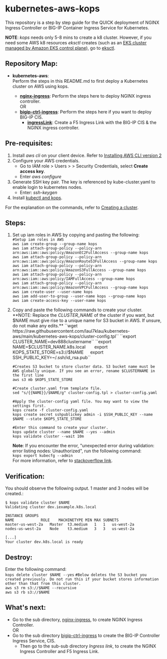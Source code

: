 # kubernetes-aws-kops
This repository is a step by step guide for the QUICK deployment of NGINX Ingress Controller or BIG-IP Container Ingress Service for Kubernetes.  

**NOTE**: *kops* needs only 5-8 mins to create a k8 cluster. However, if you need some AWS k8 resources *eksctl* creates (such as an [EKS cluster managed by Amazon EKS control plane](https://docs.aws.amazon.com/eks/latest/userguide/clusters.html)), go to [eksctl](https://github.com/laul7klau/kubernetes-aws).   

## Repository Map:  
- **kubernetes-aws**:  
  Perform the steps in this README.md to first deploy a Kubernetes cluster on AWS using kops.  
 
     - [**nginx-ingress**](https://github.com/laul7klau/kubernetes-aws/tree/main/bigip-ctrl-ingress): Perform the steps here to deploy NGINX ingress controller.  
     OR
     - [**bigip-ctrl-ingress**](https://github.com/laul7klau/kubernetes-aws/tree/main/bigip-ctrl-ingress): Perform the steps here if you want to deploy BIG-IP CIS.  
       - [**ingressLink**](https://github.com/laul7klau/kubernetes-aws/tree/main/bigip-ctrl-ingress/ingressLink): Create a F5 Ingress Link with the BIG-IP CIS & the NGINX ingress controller.  

## Pre-requisites:
1. Install *aws cli* on your client device. Refer to [Installing AWS CLI version 2](https://docs.aws.amazon.com/cli/latest/userguide/install-cliv2.html)
2. Configure your AWS credentials.
   - Go to IAM role > Users > <User> > Security Credentials, select **Create access key**.
   - Enter *aws configure*
3. Generate SSH key pair. The key is referenced by kube-cluster.yaml to enable login to kubernetes nodes.
   - Enter: *ssh-keygen*
4. Install [kubectl and kops](https://kops.sigs.k8s.io/getting_started/install/).  

For the explanation on the commands, refer to [Creating a cluster](https://kubernetes.io/docs/setup/production-environment/tools/kops/).  

## Steps:
1. Set up iam roles in AWS by copying and pasting the following:   
``#Setup iam roles in AWS``   
``aws iam create-group --group-name kops``  
``aws iam attach-group-policy --policy-arn arn:aws:iam::aws:policy/AmazonEC2FullAccess --group-name kops``  
``aws iam attach-group-policy --policy-arn arn:aws:iam::aws:policy/AmazonRoute53FullAccess --group-name kops``  
``aws iam attach-group-policy --policy-arn arn:aws:iam::aws:policy/AmazonS3FullAccess --group-name kops``  
``aws iam attach-group-policy --policy-arn arn:aws:iam::aws:policy/IAMFullAccess --group-name kops``  
``aws iam attach-group-policy --policy-arn arn:aws:iam::aws:policy/AmazonVPCFullAccess --group-name kops``  
``aws iam create-user --user-name kops``  
``aws iam add-user-to-group --user-name kops --group-name kops``  
``aws iam create-access-key --user-name kops``   
  
2. Copy and paste the following commands to create your cluster.     
**NOTE: Replace the *CLUSTER_NAME* of the cluster if you want, but $NAME must give rise to a unique name for S3 bucket in AWS. If unsure, do not make any edits.**   
``wget https://raw.githubusercontent.com/laul7klau/kubernetes-aws/main/kubernetes-aws-kops/cluster-config.tpl``   
``export CLUSTER_NAME=dev888clustername``    
``export NAME=$CLUSTER_NAME.k8s.local``   
``export KOPS_STATE_STORE=s3://$NAME``  
``export SSH_PUBLIC_KEY=~/.ssh/id_rsa.pub``  

   ``#Creates S3 bucket to store cluster data. S3 bucket name must be AWS globally unique. If you see an error, rename $CLUSTERNAME in the first line``  
   ``aws s3 mb $KOPS_STATE_STORE``  
   
   ``#Create cluster.yaml from template file.``   
   ``sed "s/{{NAME}}/$NAME/g" cluster-config.tpl > cluster-config.yaml``   
   
   ``#Apply the cluster-config yaml file. You may want to view the settings first.``  
   ``kops create -f cluster-config.yaml``  
   ``kops create secret sshpublickey admin -i $SSH_PUBLIC_KEY --name $NAME --state $KOPS_STATE_STORE``  
   
   ``#Enter this command to create your cluster.``  
   ``kops update cluster --name $NAME --yes --admin``   
   ``kops validate cluster --wait 10m``   
   
   **Note**: If you encounter the error, "unexpected error during validation: error listing nodes: Unauthorized", run the following command:  
   ``kops export kubecfg --admin``  
   For more information, refer to [stackoverflow link](https://stackoverflow.com/questions/66341494/kops-1-19-reports-error-unauthorized-when-interfacing-with-aws-cluster).  

## Verification:  
You should observe the following output. 1 master and 3 nodes will be created.:  
```
$ kops validate cluster $NAME
Validating cluster dev.iexample.k8s.local

INSTANCE GROUPS
NAME			ROLE	MACHINETYPE	MIN	MAX	SUBNETS
master-us-west-2a	Master	t3.medium	1	1	us-west-2a
nodes-us-west-2a	Node	t3.medium	3	3	us-west-2a

[...]
Your cluster dev.k8s.local is ready    
```
## Destroy:  
Enter the following command:  
``kops delete cluster $NAME --yes`` 
``#Below deletes the S3 bucket you created previously. Do not run this if your bucket stores information other than that from this cluster.``   
``aws s3 rm s3://$NAME --recursive``   
``aws s3 rb s3://$NAME``   


## What's next:  
- Go to the sub directory, [nginx-ingress](https://github.com/laul7klau/kubernetes-aws/tree/main/nginx-ingress), to create NGINX Ingress Controller.    
OR
- Go to the sub directory [bigip-ctrl-ingress](https://github.com/laul7klau/kubernetes-aws/tree/main/bigip-ctrl-ingress) to create the BIG-IP Controller Ingress Service, CIS.  
  -  Then go to the sub-sub directory *Ingress link*, to create the NGINX Ingress Controller and F5 Ingress Link.  
